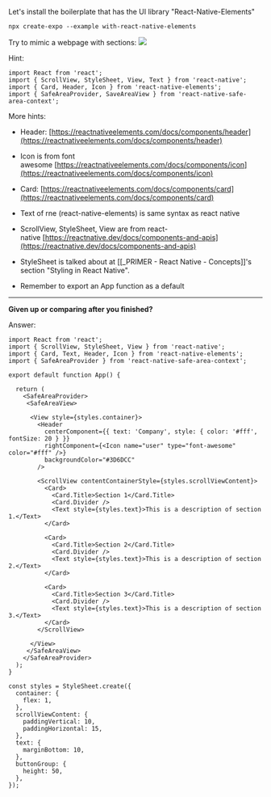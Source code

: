 Let's install the boilerplate that has the UI library "React-Native-Elements"

```
npx create-expo --example with-react-native-elements
```

Try to mimic a webpage with sections:
![](https://i.imgur.com/R9GDmIv.png)


Hint:
```
import React from 'react';  
import { ScrollView, StyleSheet, View, Text } from 'react-native';  
import { Card, Header, Icon } from 'react-native-elements';  
import { SafeAreaProvider, SaveAreaView } from 'react-native-safe-area-context';
```

More hints:
- Header: [https://reactnativeelements.com/docs/components/header](https://reactnativeelements.com/docs/components/header)
  
- Icon is from font awesome [https://reactnativeelements.com/docs/components/icon](https://reactnativeelements.com/docs/components/icon)

- Card: [https://reactnativeelements.com/docs/components/card](https://reactnativeelements.com/docs/components/card)  

- Text of rne (react-native-elements) is same syntax as react native

- ScrollView, StyleSheet, View are from react-native [https://reactnative.dev/docs/components-and-apis](https://reactnative.dev/docs/components-and-apis)

- StyleSheet is talked about at [[_PRIMER - React Native - Concepts]]'s section "Styling in React Native".

- Remember to export an App function as a default

---

**Given up or comparing after you finished?** 

Answer:
```
import React from 'react';  
import { ScrollView, StyleSheet, View } from 'react-native';  
import { Card, Text, Header, Icon } from 'react-native-elements';  
import { SafeAreaProvider } from 'react-native-safe-area-context';  
  
export default function App() {  
  
  return (  
    <SafeAreaProvider>  
     <SafeAreaView>  
  
      <View style={styles.container}>  
        <Header  
          centerComponent={{ text: 'Company', style: { color: '#fff', fontSize: 20 } }}  
          rightComponent={<Icon name="user" type="font-awesome" color="#fff" />}  
          backgroundColor="#3D6DCC"  
        />  
  
        <ScrollView contentContainerStyle={styles.scrollViewContent}>  
          <Card>  
            <Card.Title>Section 1</Card.Title>  
            <Card.Divider />  
            <Text style={styles.text}>This is a description of section 1.</Text>  
          </Card>  
  
          <Card>  
            <Card.Title>Section 2</Card.Title>  
            <Card.Divider />  
            <Text style={styles.text}>This is a description of section 2.</Text>  
          </Card>  
  
          <Card>  
            <Card.Title>Section 3</Card.Title>  
            <Card.Divider />  
            <Text style={styles.text}>This is a description of section 3.</Text>  
          </Card>  
        </ScrollView>  
  
      </View>  
     </SafeAreaView>  
    </SafeAreaProvider>  
  );  
}  
  
const styles = StyleSheet.create({  
  container: {  
    flex: 1,  
  },  
  scrollViewContent: {  
    paddingVertical: 10,  
    paddingHorizontal: 15,  
  },  
  text: {  
    marginBottom: 10,  
  },  
  buttonGroup: {  
    height: 50,  
  },  
});
```